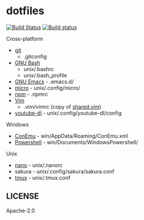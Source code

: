 # dotfiles

[![Build Status](https://travis-ci.org/janlazo/dotfiles.svg?branch=master)](https://travis-ci.org/janlazo/dotfiles)
[![Build status](https://ci.appveyor.com/api/projects/status/xurcugqd2xmhks88?svg=true)](https://ci.appveyor.com/project/janlazo/dotfiles)

Cross-platform
- [git](https://git-scm.com/)
    - .gitconfig
- [GNU Bash][gnu-bash]
    - unix/.bashrc
    - unix/.bash_profile
- [GNU Emacs][gnu-emacs] - .emacs.d/
- [micro][github-micro] - unix/.config/micro/
- [npm][npm-site] - .npmrc
- [Vim](https://www.vim.org)
    - .vim/vimrc (copy of [shared.vim](https://github.com/janlazo/dotvim8/blob/master/shared.vim))
- [youtube-dl][github-youtube-dl] - unix/.config/youtube-dl/config

Windows
- [ConEmu][github-conemu] - win/AppData/Roaming/ConEmu.xml
- [Powershell][github-powershell] - win/Documents/WindowsPowershell/

Unix
- [nano][nano-site] - unix/.nanorc
- sakura - unix/.config/sakura/sakura.conf
- [tmux][github-tmux] - unix/.tmux.conf

## LICENSE

Apache-2.0

[github-conemu]: https://github.com/Maximus5/ConEmu
[github-micro]: https://github.com/zyedidia/micro
[github-powershell]:  https://github.com/PowerShell/PowerShell
[github-tmux]: https://github.com/tmux/tmux
[github-youtube-dl]: https://github.com/rg3/youtube-dl
[gnu-bash]: https://www.gnu.org/software/bash/
[gnu-emacs]: https://www.gnu.org/software/emacs/
[nano-site]: https://www.nano-editor.org/
[npm-site]: https://www.npmjs.com/
